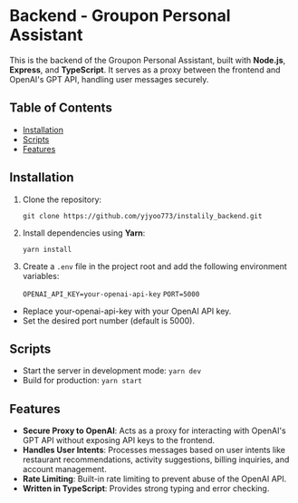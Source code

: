 # Backend - Groupon Personal Assistant

This is the backend of the Groupon Personal Assistant, built with **Node.js**, **Express**, and **TypeScript**. It serves as a proxy between the frontend and OpenAI's GPT API, handling user messages securely.

## Table of Contents
- [Installation](#installation)
- [Scripts](#scripts)
- [Features](#features)

## Installation

1. Clone the repository:

    ```git clone https://github.com/yjyoo773/instalily_backend.git```

2. Install dependencies using **Yarn**:

    ```yarn install```

3. Create a `.env` file in the project root and add the following environment variables:
  
    ```OPENAI_API_KEY=your-openai-api-key```
    ```PORT=5000```

  - Replace your-openai-api-key with your OpenAI API key.
- Set the desired port number (default is 5000).

## Scripts 
- Start the server in development mode:
    ```yarn dev```
- Build for production:
    ```yarn start```

## Features
- **Secure Proxy to OpenAI**: Acts as a proxy for interacting with OpenAI's GPT API without exposing API keys to the frontend.
- **Handles User Intents**: Processes messages based on user intents like restaurant recommendations, activity suggestions, billing inquiries, and account management.
- **Rate Limiting**: Built-in rate limiting to prevent abuse of the OpenAI API.
- **Written in TypeScript**: Provides strong typing and error checking.



